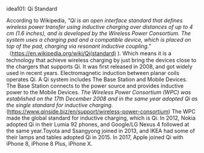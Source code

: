 idea101: Qi Standard

According to Wikipedia, *"Qi is an open interface standard that defines wireless power transfer using inductive charging over distances of up to 4 cm (1.6 inches), and is developed by the Wireless Power Consortium. The system uses a charging pad and a compatible device, which is placed on top of the pad, charging via resonant inductive coupling."* （https://en.wikipedia.org/wiki/Qi(standard) ). Which means it is a technology that achieve wireless charging by just bring the devices close to the chargers that supports Qi. It was first released in 2008, and got widely used in recent years. Electromagnetic induction between planar coils operates Qi. A Qi system includes The Base Station and Mobile Devices. The Base Station connects to the power source and provides inductive power to the Mobile Devices. *The Wireless Power Consortium (WPC) was established on the 17th December 2008 and in the same year adopted Qi as the single standard for inductive charging.*(https://www.qinside.biz/en/support/wireless-power-consortium) The WPC made the global standard for inductive charging, which is Qi. In 2012, Nokia adopted Qi in their Lumia 92 phones, and Google/LG Nexus 4 followed at the same year.Toyota and Ssangyong joined in 2013, and IKEA had some of their lamps and tables adopted Qi in 2015. In 2017, Apple joined Qi with iPhone 8, iPhone 8 Plus, iPhone X.
